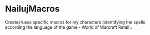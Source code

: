 ﻿# NailujMacros

Creates/uses specific macros for my characters (identifying the spells according the language of the game - World of Warcraft Retail).
